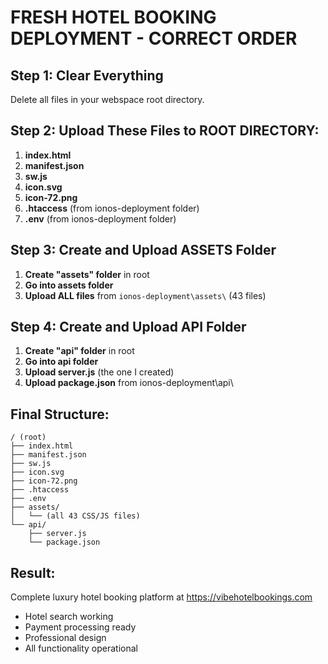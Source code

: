 # FRESH HOTEL BOOKING DEPLOYMENT - CORRECT ORDER

## Step 1: Clear Everything

Delete all files in your webspace root directory.

## Step 2: Upload These Files to ROOT DIRECTORY:

1. **index.html**
2. **manifest.json**
3. **sw.js**
4. **icon.svg**
5. **icon-72.png**
6. **.htaccess** (from ionos-deployment folder)
7. **.env** (from ionos-deployment folder)

## Step 3: Create and Upload ASSETS Folder

1. **Create "assets" folder** in root
2. **Go into assets folder**
3. **Upload ALL files** from `ionos-deployment\assets\` (43 files)

## Step 4: Create and Upload API Folder

1. **Create "api" folder** in root
2. **Go into api folder**
3. **Upload server.js** (the one I created)
4. **Upload package.json** from ionos-deployment\api\

## Final Structure:

```
/ (root)
├── index.html
├── manifest.json
├── sw.js
├── icon.svg
├── icon-72.png
├── .htaccess
├── .env
├── assets/
│   └── (all 43 CSS/JS files)
└── api/
    ├── server.js
    └── package.json
```

## Result:

Complete luxury hotel booking platform at https://vibehotelbookings.com

- Hotel search working
- Payment processing ready
- Professional design
- All functionality operational
